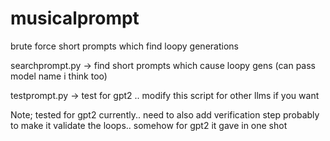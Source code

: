 # musicalprompt

brute force short prompts which find loopy generations


searchprompt.py -> find short prompts which cause loopy gens (can pass model name i think too)

testprompt.py -> test for gpt2 .. modify this script for other llms if you want

Note; tested for gpt2 currently.. need to also add verification step probably to make it validate the loops.. somehow for gpt2 it gave in one shot
